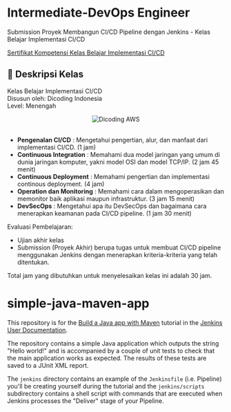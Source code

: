 # Intermediate-DevOps Engineer

Submission Proyek Membangun CI/CD Pipeline dengan Jenkins - Kelas Belajar Implementasi CI/CD

[Sertifikat Kompetensi Kelas Belajar Implementasi CI/CD](https://www.dicoding.com/certificates/0LZ0265N3X65)

## 🚀 Deskripsi Kelas

Kelas Belajar Implementasi CI/CD <br>
Disusun oleh: Dicoding Indonesia <br>
Level: Menengah

<div align="center">
  <img src="https://user-images.githubusercontent.com/95717485/225231893-e59de44d-0d3e-4e79-971b-a4d494565a74.png" alt="Dicoding AWS">
</div>

<br>

- **Pengenalan CI/CD** : Mengetahui pengertian, alur, dan manfaat dari implementasi CI/CD. (1 jam)
- **Continuous Integration** : Memahami dua model jaringan yang umum di dunia jaringan komputer, yakni model OSI dan model TCP/IP. (2 jam 45 menit)
- **Continuous Deployment** : Memahami pengertian dan implementasi continous deployment. (4 jam)
- **Operation dan Monitoring** : Memahami cara dalam mengoperasikan dan memonitor baik aplikasi maupun infrastruktur. (3 jam 15 menit)
- **DevSecOps** : Mengetahui apa itu DevSecOps dan bagaimana cara menerapkan keamanan pada CI/CD pipeline. (1 jam 30 menit)

Evaluasi Pembelajaran:

- Ujian akhir kelas
- Submission (Proyek Akhir) berupa tugas untuk membuat CI/CD pipeline menggunakan Jenkins dengan menerapkan kriteria-kriteria yang telah ditentukan.
  
Total jam yang dibutuhkan untuk menyelesaikan kelas ini adalah 30 jam.

# simple-java-maven-app

This repository is for the
[Build a Java app with Maven](https://jenkins.io/doc/tutorials/build-a-java-app-with-maven/)
tutorial in the [Jenkins User Documentation](https://jenkins.io/doc/).

The repository contains a simple Java application which outputs the string
"Hello world!" and is accompanied by a couple of unit tests to check that the
main application works as expected. The results of these tests are saved to a
JUnit XML report.

The `jenkins` directory contains an example of the `Jenkinsfile` (i.e. Pipeline)
you'll be creating yourself during the tutorial and the `jenkins/scripts` subdirectory
contains a shell script with commands that are executed when Jenkins processes
the "Deliver" stage of your Pipeline.
